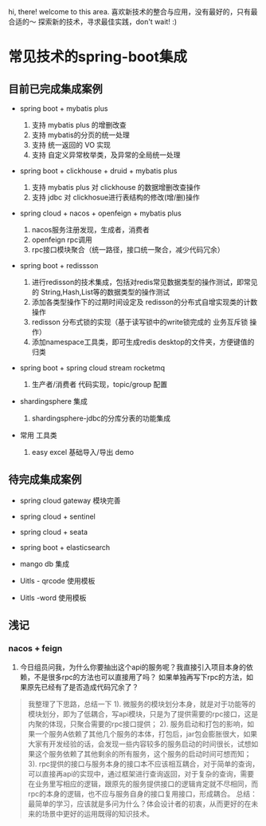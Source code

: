 
hi, there! welcome to this area.
喜欢新技术的整合与应用，没有最好的，只有最合适的～
探索新的技术，寻求最佳实践，don't wait!   :)

# 常见技术的spring-boot集成

## 目前已完成集成案例
* spring boot + mybatis plus
    1. 支持 mybatis plus 的增删改查
    2. 支持 mybatis的分页的统一处理
    3. 支持 统一返回的 VO 实现
    4. 支持 自定义异常枚举类，及异常的全局统一处理
* spring boot + clickhouse +  druid + mybatis plus
    1. 支持 mybatis plus 对 clickhouse 的数据增删改查操作
    2. 支持 jdbc 对 clickhosue进行表结构的修改(增/删)操作
  
* spring cloud + nacos + openfeign + mybatis plus
    1. nacos服务注册发现，生成者，消费者
    2. openfeign rpc调用
    3. rpc接口模块聚合（统一路径，接口统一聚合，减少代码冗余）
    
* spring boot + redissson 
    1. 进行redisson的技术集成，包括对redis常见数据类型的操作测试，即常见的 String,Hash,List等的数据类型的操作测试
    2. 添加各类型操作下的过期时间设定及 redisson的分布式自增实现类的计数操作
    3. redisson 分布式锁的实现（基于读写锁中的write锁完成的 业务互斥锁 操作）
    4. 添加namespace工具类，即可生成redis desktop的文件夹，方便键值的归类

* spring boot + spring cloud stream rocketmq 
    1. 生产者/消费者 代码实现，topic/group 配置

* shardingsphere 集成
    1. shardingsphere-jdbc的分库分表的功能集成

* 常用 工具类
    1. easy excel 基础导入/导出 demo

## 待完成集成案例
* spring cloud gateway 模块完善
* spring cloud + sentinel
* spring cloud + seata
* spring boot + elasticsearch

* mango db 集成


* Uitls - qrcode 使用模板
* Uitls -word 使用模板


## 浅记
### nacos + feign
1. 今日组员问我，为什么你要抽出这个api的服务呢？我直接引入项目本身的依赖，不是很多rpc的方法也可以直接用了吗？ 如果单独再写下rpc的方法，如果原先已经有了是否造成代码冗余了？
> 我整理了下思路，总结一下
> 1). 微服务的模块划分本身，就是对于功能等的模块划分，即为了低耦合，写api模块，只是为了提供需要的rpc接口，这是内聚的体现，只聚合需要的rpc接口提供；
> 2). 服务启动和打包的影响，如果一个服务A依赖了其他几个服务的本体，打包后，jar包会膨胀很大，如果大家有开发经验的话，会发现一些内容较多的服务启动的时间很长，试想如果这个服务依赖了其他剩余的所有服务，这个服务的启动时间可想而知；
> 3). rpc提供的接口与服务本身的接口本不应该相互耦合，对于简单的查询，可以直接再api的实现中，通过框架进行查询返回，对于复杂的查询，需要在业务里写相应的逻辑，跟原先的服务提供接口的逻辑肯定就不尽相同，而rpc的本身的逻辑，也不应与服务自身的接口复用接口，形成耦合。
总结：最简单的学习，应该就是多问为什么？体会设计者的初衷，从而更好的在未来的场景中更好的运用既得的知识技术。




